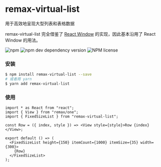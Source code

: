 # remax-virtual-list

用于高效地呈现大型列表和表格数据

remax-virtual-list 完全借鉴了 [React Window](https://github.com/bvaughn/react-window) 的实现，因此基本沿用了 React Window 的用法。

![npm](https://img.shields.io/npm/v/remax-virtual-list?style=for-the-badge)&nbsp;![npm dev dependency version](https://img.shields.io/npm/dependency-version/remax-virtual-list/dev/remax?style=for-the-badge)&nbsp;![NPM license](https://img.shields.io/badge/license-mit-red.svg?style=for-the-badge)

### 安装

```bash
$ npm install remax-virtual-list --save
# 或者用 yarn
$ yarn add remax-virtual-list
```

### 使用

```tsx
import * as React from "react";
import { View } from "remax/one";
import { FixedSizeList } from "remax-virtual-list";

const Row = ({ index, style }) => <View style={style}>Row {index}</View>;

export default () => (
  <FixedSizeList height={150} itemCount={1000} itemSize={35} width={300}>
    {Row}
  </FixedSizeList>
);
```
